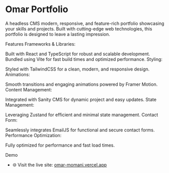 # Omar Portfolio

A headless CMS modern, responsive, and feature-rich portfolio showcasing your skills and projects. Built with cutting-edge web technologies, this portfolio is designed to leave a lasting impression.

Features
Frameworks & Libraries:

Built with React and TypeScript for robust and scalable development.
Bundled using Vite for fast build times and optimized performance.
Styling:

Styled with TailwindCSS for a clean, modern, and responsive design.
Animations:

Smooth transitions and engaging animations powered by Framer Motion.
Content Management:

Integrated with Sanity CMS for dynamic project and easy updates.
State Management:

Leveraging Zustand for efficient and minimal state management.
Contact Form:

Seamlessly integrates EmailJS for functional and secure contact forms.
Performance Optimization:

Fully optimized for performance and fast load times.

Demo

- 🌐 Visit the live site: [omar-momani.vercel.app](https://omar-momani.vercel.app)
